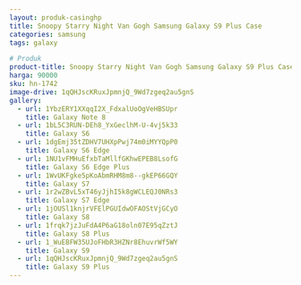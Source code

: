 ```yaml
---
layout: produk-casinghp
title: Snoopy Starry Night Van Gogh Samsung Galaxy S9 Plus Case
categories: samsung
tags: galaxy

# Produk
product-title: Snoopy Starry Night Van Gogh Samsung Galaxy S9 Plus Case
harga: 90000
sku: hn-1742
image-drive: 1qQHJscKRuxJpmnjQ_9Wd7zgeq2au5gnS
gallery:
  - url: 1YbzERY1XXqqI2X_FdxalUoOgVeHBSUpr
    title: Galaxy Note 8
  - url: 1bL5C3RUN-DEh8_YxGeclhM-U-4vj5k33
    title: Galaxy S6
  - url: 1dgEmj35tZDHV7UHXpPwj74m0iMYYQpP0
    title: Galaxy S6 Edge
  - url: 1NU1vFMHuEfxbTaMllfGKhwEPEB8LsofG
    title: Galaxy S6 Edge Plus
  - url: 1WvUKFgke5pKoAbmRHM8m8--gkEP66GQY
    title: Galaxy S7
  - url: 1r2wZBvL5xT46yJjhI5k8gWCLEQJ0NRs3
    title: Galaxy S7 Edge
  - url: 1jOUSl1knjrVFElPGUIdwOFAOStVjGCyO
    title: Galaxy S8
  - url: 1frqk7jzJuFdA4P6aG18oln07E95qZztJ
    title: Galaxy S8 Plus
  - url: 1_WuEBFW35UJoFHbR3HZNr8EhuvrWf5WY
    title: Galaxy S9
  - url: 1qQHJscKRuxJpmnjQ_9Wd7zgeq2au5gnS
    title: Galaxy S9 Plus
---
```

